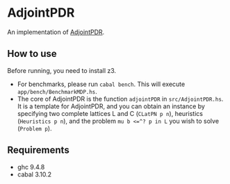 # AdjointPDR

An implementation of [AdjointPDR](https://arxiv.org/abs/2307.02817).

## How to use

Before running, you need to install z3.

- For benchmarks, please run `cabal bench`. This will execute `app/bench/BenchmarkMDP.hs`.
- The core of AdjointPDR is the function `adjointPDR` in `src/AdjointPDR.hs`. It is a template for AdjointPDR, and you can obtain an instance by specifying two complete lattices L and C (`CLatPN p n`), heuristics (`Heuristics p n`), and the problem `mu b <=^? p in L` you wish to solve (`Problem p`).

## Requirements

- ghc 9.4.8
- cabal 3.10.2
